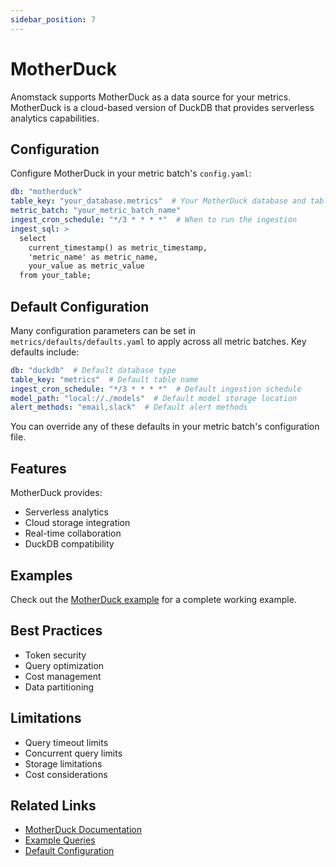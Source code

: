 ```yaml
---
sidebar_position: 7
---
```


# MotherDuck

Anomstack supports MotherDuck as a data source for your metrics. MotherDuck is a cloud-based version of DuckDB that provides serverless analytics capabilities.

## Configuration

Configure MotherDuck in your metric batch's `config.yaml`:

```yaml
db: "motherduck"
table_key: "your_database.metrics"  # Your MotherDuck database and table
metric_batch: "your_metric_batch_name"
ingest_cron_schedule: "*/3 * * * *"  # When to run the ingestion
ingest_sql: >
  select
    current_timestamp() as metric_timestamp,
    'metric_name' as metric_name,
    your_value as metric_value
  from your_table;
```

## Default Configuration

Many configuration parameters can be set in `metrics/defaults/defaults.yaml` to apply across all metric batches. Key defaults include:

```yaml
db: "duckdb"  # Default database type
table_key: "metrics"  # Default table name
ingest_cron_schedule: "*/3 * * * *"  # Default ingestion schedule
model_path: "local://./models"  # Default model storage location
alert_methods: "email,slack"  # Default alert methods
```

You can override any of these defaults in your metric batch's configuration file.

## Features

MotherDuck provides:
- Serverless analytics
- Cloud storage integration
- Real-time collaboration
- DuckDB compatibility

## Examples

Check out the [MotherDuck example](https://github.com/andrewm4894/anomstack/tree/main/metrics/examples/motherduck) for a complete working example.

## Best Practices

- Token security
- Query optimization
- Cost management
- Data partitioning

## Limitations

- Query timeout limits
- Concurrent query limits
- Storage limitations
- Cost considerations

## Related Links

- [MotherDuck Documentation](https://motherduck.com/docs)
- [Example Queries](https://github.com/andrewm4894/anomstack/tree/main/metrics/examples/motherduck)
- [Default Configuration](https://github.com/andrewm4894/anomstack/tree/main/metrics/defaults/defaults.yaml)
